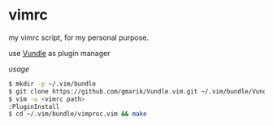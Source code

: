 vimrc
=====

my vimrc script, for my personal purpose.

use [Vundle](https://github.com/gmarik/Vundle.vim) as plugin manager

*usage*
```bash
$ mkdir -p ~/.vim/bundle
$ git clone https://github.com/gmarik/Vundle.vim.git ~/.vim/bundle/Vundle.vim
$ vim -u <vimrc path>
:PluginInstall
$ cd ~/.vim/bundle/vimproc.vim && make
```

